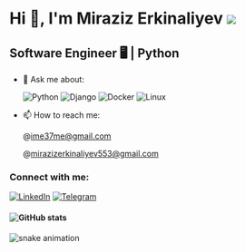 # Hi 👋, I'm Miraziz Erkinaliyev                                                                                                         ![](https://komarev.com/ghpvc/?username=miraziz-Developer&color=green)
## Software Engineer 🖥️ | Python

- 💬 Ask me about:
 
  ![Python](https://img.shields.io/badge/-Python-3776AB?style=flat&logo=python&logoColor=white)
  ![Django](https://img.shields.io/badge/-Django-092E20?style=flat&logo=django&logoColor=white)
  ![Docker](https://img.shields.io/badge/-Docker-2496ED?style=flat&logo=docker&logoColor=white)
  ![Linux](https://img.shields.io/badge/-Linux-FCC624?style=flat&logo=linux&logoColor=black)

- 📫 How to reach me:
 
  @ime37me@gmail.com
  
  @mirazizerkinaliyev553@gmail.com

### Connect with me:
[![LinkedIn](https://img.shields.io/badge/LinkedIn-blue?style=flat&logo=linkedin)](https://www.linkedin.com/in/miraziz-erkinaliyev-8500b22ab/)
[![Telegram](https://img.shields.io/badge/Telegram-blue?style=flat&logo=telegram)](https://t.me/M_E_I_7)


#### ![GitHub stats](https://github-readme-stats.vercel.app/api?username=miraziz-Developer&show_icons=true&theme=dark) 
![snake animation](https://github.com/miraziz-Developer/miraziz-Developer/blob/output/github-contribution-grid-snake.svg)

